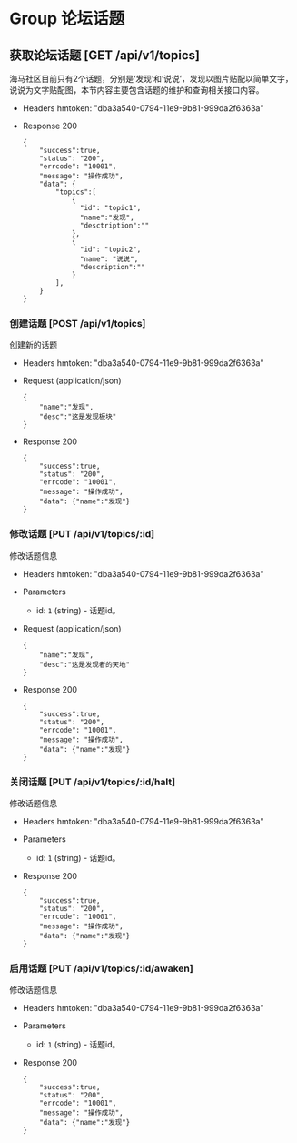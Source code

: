 # Group 论坛话题

## 获取论坛话题 [GET /api/v1/topics]
海马社区目前只有2个话题，分别是‘发现’和‘说说’，发现以图片贴配以简单文字，说说为文字贴配图，本节内容主要包含话题的维护和查询相关接口内容。

+ Headers
  hmtoken: "dba3a540-0794-11e9-9b81-999da2f6363a"

+ Response 200

      {
          "success":true,
          "status": "200",
          "errcode": "10001",
          "message": "操作成功",
          "data": {
              "topics":[
                  {
                    "id": "topic1",
                    "name":"发现",
                    "desctription":""
                  },
                  {
                    "id": "topic2",
                    "name": "说说",
                    "description":""
                  }
              ],
          }
      }

### 创建话题 [POST /api/v1/topics]
创建新的话题

+ Headers
  hmtoken: "dba3a540-0794-11e9-9b81-999da2f6363a"

+ Request (application/json)

      {
          "name":"发现",
          "desc":"这是发现板块"
      }

+ Response 200

      {
          "success":true,
          "status": "200",
          "errcode": "10001",
          "message": "操作成功",
          "data": {"name":"发现"}
      }

### 修改话题 [PUT /api/v1/topics/:id]
修改话题信息

+ Headers
  hmtoken: "dba3a540-0794-11e9-9b81-999da2f6363a"

+ Parameters
  + id: `1` (string) - 话题id。

+ Request (application/json)

      {
          "name":"发现",
          "desc":"这是发现者的天地"
      }

+ Response 200

      {
          "success":true,
          "status": "200",
          "errcode": "10001",
          "message": "操作成功",
          "data": {"name":"发现"}
      }

### 关闭话题 [PUT /api/v1/topics/:id/halt]
修改话题信息

+ Headers
  hmtoken: "dba3a540-0794-11e9-9b81-999da2f6363a"

+ Parameters
  + id: `1` (string) - 话题id。

+ Response 200

      {
          "success":true,
          "status": "200",
          "errcode": "10001",
          "message": "操作成功",
          "data": {"name":"发现"}
      }

### 启用话题 [PUT /api/v1/topics/:id/awaken]
修改话题信息

+ Headers
  hmtoken: "dba3a540-0794-11e9-9b81-999da2f6363a"

+ Parameters
  + id: `1` (string) - 话题id。

+ Response 200

      {
          "success":true,
          "status": "200",
          "errcode": "10001",
          "message": "操作成功",
          "data": {"name":"发现"}
      }
